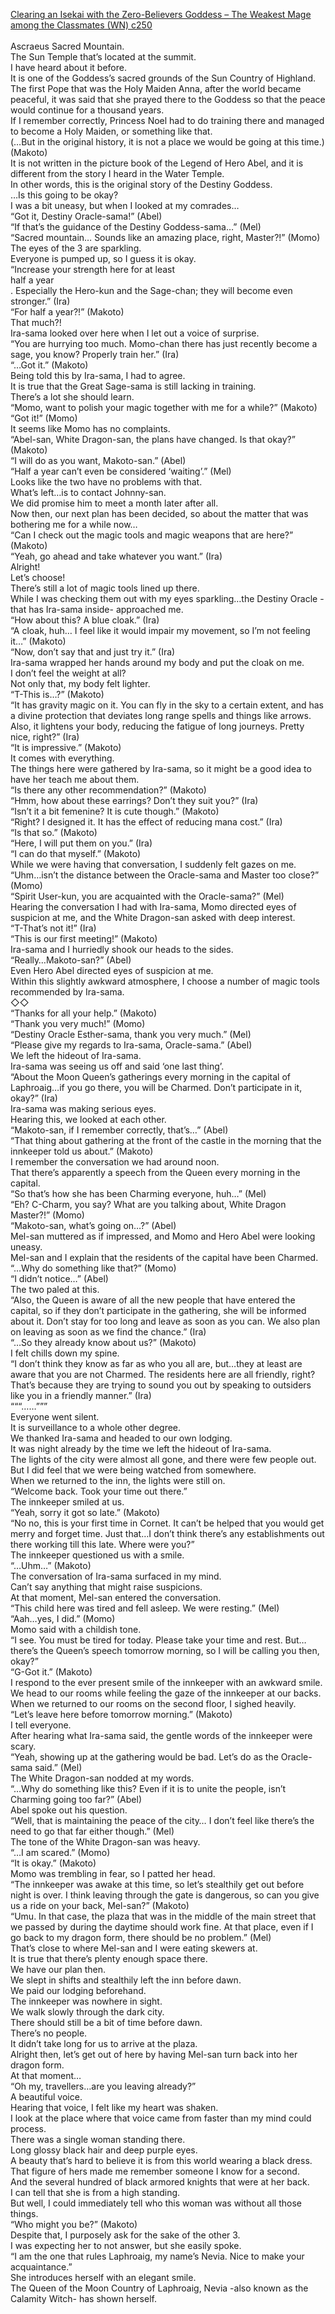 [Clearing an Isekai with the Zero-Believers Goddess – The Weakest Mage among the Classmates (WN) c250](https://isekailunatic.com/2021/03/13/wm-chapter-250-takatsuki-makoto-leaves-the-moon-country/)
<br/><br/>
Ascraeus Sacred Mountain. <br/>
The Sun Temple that’s located at the summit.<br/>
I have heard about it before.<br/>
It is one of the Goddess’s sacred grounds of the Sun Country of Highland.<br/>
The first Pope that was the Holy Maiden Anna, after the world became peaceful, it was said that she prayed there to the Goddess so that the peace would continue for a thousand years. <br/>
If I remember correctly, Princess Noel had to do training there and managed to become a Holy Maiden, or something like that. <br/>
(…But in the original history, it is not a place we would be going at this time.) (Makoto)<br/>
It is not written in the picture book of the Legend of Hero Abel, and it is different from the story I heard in the Water Temple. <br/>
In other words, this is the original story of the Destiny Goddess.<br/>
…Is this going to be okay? <br/>
I was a bit uneasy, but when I looked at my comrades…<br/>
“Got it, Destiny Oracle-sama!” (Abel)<br/>
“If that’s the guidance of the Destiny Goddess-sama…” (Mel)<br/>
“Sacred mountain… Sounds like an amazing place, right, Master?!” (Momo)<br/>
The eyes of the 3 are sparkling.<br/>
Everyone is pumped up, so I guess it is okay. <br/>
“Increase your strength here for at least <br/>
half a year<br/>
. Especially the Hero-kun and the Sage-chan; they will become even stronger.” (Ira)<br/>
“For half a year?!” (Makoto)<br/>
That much?! <br/>
Ira-sama looked over here when I let out a voice of surprise. <br/>
“You are hurrying too much. Momo-chan there has just recently become a sage, you know? Properly train her.” (Ira)<br/>
“…Got it.” (Makoto)<br/>
Being told this by Ira-sama, I had to agree. <br/>
It is true that the Great Sage-sama is still lacking in training.<br/>
There’s a lot she should learn. <br/>
“Momo, want to polish your magic together with me for a while?” (Makoto)<br/>
“Got it!” (Momo)<br/>
It seems like Momo has no complaints. <br/>
“Abel-san, White Dragon-san, the plans have changed. Is that okay?” (Makoto)<br/>
“I will do as you want, Makoto-san.” (Abel)<br/>
“Half a year can’t even be considered ‘waiting’.” (Mel)<br/>
Looks like the two have no problems with that. <br/>
What’s left…is to contact Johnny-san.<br/>
We did promise him to meet a month later after all.<br/>
Now then, our next plan has been decided, so about the matter that was bothering me for a while now…<br/>
“Can I check out the magic tools and magic weapons that are here?” (Makoto)<br/>
“Yeah, go ahead and take whatever you want.” (Ira)<br/>
Alright! <br/>
Let’s choose! <br/>
There’s still a lot of magic tools lined up there.<br/>
While I was checking them out with my eyes sparkling…the Destiny Oracle -that has Ira-sama inside- approached me.<br/>
“How about this? A blue cloak.” (Ira)<br/>
“A cloak, huh… I feel like it would impair my movement, so I’m not feeling it…” (Makoto)<br/>
“Now, don’t say that and just try it.” (Ira)<br/>
Ira-sama wrapped her hands around my body and put the cloak on me. <br/>
I don’t feel the weight at all?<br/>
Not only that, my body felt lighter.<br/>
“T-This is…?” (Makoto)<br/>
“It has gravity magic on it. You can fly in the sky to a certain extent, and has a divine protection that deviates long range spells and things like arrows. Also, it lightens your body, reducing the fatigue of long journeys. Pretty nice, right?” (Ira)<br/>
“It is impressive.” (Makoto)<br/>
It comes with everything. <br/>
The things here were gathered by Ira-sama, so it might be a good idea to have her teach me about them.<br/>
“Is there any other recommendation?” (Makoto)<br/>
“Hmm, how about these earrings? Don’t they suit you?” (Ira)<br/>
“Isn’t it a bit femenine? It is cute though.” (Makoto)<br/>
“Right? I designed it. It has the effect of reducing mana cost.” (Ira)<br/>
“Is that so.” (Makoto)<br/>
“Here, I will put them on you.” (Ira)<br/>
“I can do that myself.” (Makoto)<br/>
While we were having that conversation, I suddenly felt gazes on me. <br/>
“Uhm…isn’t the distance between the Oracle-sama and Master too close?” (Momo)<br/>
“Spirit User-kun, you are acquainted with the Oracle-sama?” (Mel)<br/>
Hearing the conversation I had with Ira-sama, Momo directed eyes of suspicion at me, and the White Dragon-san asked with deep interest.<br/>
“T-That’s not it!” (Ira)<br/>
“This is our first meeting!” (Makoto)<br/>
Ira-sama and I hurriedly shook our heads to the sides. <br/>
“Really…Makoto-san?” (Abel)<br/>
Even Hero Abel directed eyes of suspicion at me. <br/>
Within this slightly awkward atmosphere, I choose a number of magic tools recommended by Ira-sama. <br/>
◇◇<br/>
“Thanks for all your help.” (Makoto)<br/>
“Thank you very much!” (Momo)<br/>
“Destiny Oracle Esther-sama, thank you very much.” (Mel)<br/>
“Please give my regards to Ira-sama, Oracle-sama.” (Abel)<br/>
We left the hideout of Ira-sama.<br/>
Ira-sama was seeing us off and said ‘one last thing’.<br/>
“About the Moon Queen’s gatherings every morning in the capital of Laphroaig…if you go there, you will be Charmed. Don’t participate in it, okay?” (Ira)<br/>
Ira-sama was making serious eyes.<br/>
Hearing this, we looked at each other. <br/>
“Makoto-san, if I remember correctly, that’s…” (Abel)<br/>
“That thing about gathering at the front of the castle in the morning that the innkeeper told us about.” (Makoto)<br/>
I remember the conversation we had around noon.<br/>
That there’s apparently a speech from the Queen every morning in the capital.<br/>
“So that’s how she has been Charming everyone, huh…” (Mel)<br/>
“Eh? C-Charm, you say? What are you talking about, White Dragon Master?!” (Momo)<br/>
“Makoto-san, what’s going on…?” (Abel)<br/>
Mel-san muttered as if impressed, and Momo and Hero Abel were looking uneasy.<br/>
Mel-san and I explain that the residents of the capital have been Charmed.<br/>
“…Why do something like that?” (Momo)<br/>
“I didn’t notice…” (Abel)<br/>
The two paled at this.<br/>
“Also, the Queen is aware of all the new people that have entered the capital, so if they don’t participate in the gathering, she will be informed about it. Don’t stay for too long and leave as soon as you can. We also plan on leaving as soon as we find the chance.” (Ira)<br/>
“…So they already know about us?” (Makoto)<br/>
I felt chills down my spine.<br/>
“I don’t think they know as far as who you all are, but…they at least are aware that you are not Charmed. The residents here are all friendly, right? That’s because they are trying to sound you out by speaking to outsiders like you in a friendly manner.” (Ira)<br/>
“““……”””<br/>
Everyone went silent.<br/>
It is surveillance to a whole other degree.<br/>
We thanked Ira-sama and headed to our own lodging. <br/>
It was night already by the time we left the hideout of Ira-sama.<br/>
The lights of the city were almost all gone, and there were few people out. <br/>
But I did feel that we were being watched from somewhere.<br/>
When we returned to the inn, the lights were still on. <br/>
“Welcome back. Took your time out there.” <br/>
The innkeeper smiled at us.<br/>
“Yeah, sorry it got so late.” (Makoto)<br/>
“No no, this is your first time in Cornet. It can’t be helped that you would get merry and forget time. Just that…I don’t think there’s any establishments out there working till this late. Where were you?” <br/>
The innkeeper questioned us with a smile.<br/>
“…Uhm…” (Makoto)<br/>
The conversation of Ira-sama surfaced in my mind. <br/>
Can’t say anything that might raise suspicions.<br/>
At that moment, Mel-san entered the conversation.<br/>
“This child here was tired and fell asleep. We were resting.” (Mel)<br/>
“Aah…yes, I did.” (Momo)<br/>
Momo said with a childish tone.<br/>
“I see. You must be tired for today. Please take your time and rest. But…there’s the Queen’s speech tomorrow morning, so I will be calling you then, okay?” <br/>
“G-Got it.” (Makoto)<br/>
I respond to the ever present smile of the innkeeper with an awkward smile. <br/>
We head to our rooms while feeling the gaze of the innkeeper at our backs. <br/>
When we returned to our rooms on the second floor, I sighed heavily. <br/>
“Let’s leave here before tomorrow morning.” (Makoto)<br/>
I tell everyone.<br/>
After hearing what Ira-sama said, the gentle words of the innkeeper were scary.<br/>
“Yeah, showing up at the gathering would be bad. Let’s do as the Oracle-sama said.” (Mel)<br/>
The White Dragon-san nodded at my words.<br/>
“…Why do something like this? Even if it is to unite the people, isn’t Charming going too far?” (Abel)<br/>
Abel spoke out his question.<br/>
“Well, that is maintaining the peace of the city… I don’t feel like there’s the need to go that far either though.” (Mel)<br/>
The tone of the White Dragon-san was heavy.<br/>
“…I am scared.” (Momo)<br/>
“It is okay.” (Makoto)<br/>
Momo was trembling in fear, so I patted her head.<br/>
“The innkeeper was awake at this time, so let’s stealthily get out before night is over. I think leaving through the gate is dangerous, so can you give us a ride on your back, Mel-san?” (Makoto)<br/>
“Umu. In that case, the plaza that was in the middle of the main street that we passed by during the daytime should work fine. At that place, even if I go back to my dragon form, there should be no problem.” (Mel)<br/>
That’s close to where Mel-san and I were eating skewers at.<br/>
It is true that there’s plenty enough space there.<br/>
We have our plan then.<br/>
We slept in shifts and stealthily left the inn before dawn.<br/>
We paid our lodging beforehand. <br/>
The innkeeper was nowhere in sight.<br/>
We walk slowly through the dark city. <br/>
There should still be a bit of time before dawn.<br/>
There’s no people. <br/>
It didn’t take long for us to arrive at the plaza.<br/>
Alright then, let’s get out of here by having Mel-san turn back into her dragon form.<br/>
At that moment…<br/>
“Oh my, travellers…are you leaving already?” <br/>
A beautiful voice.<br/>
Hearing that voice, I felt like my heart was shaken.<br/>
I look at the place where that voice came from faster than my mind could process.<br/>
There was a single woman standing there.<br/>
Long glossy black hair and deep purple eyes. <br/>
A beauty that’s hard to believe it is from this world wearing a black dress.<br/>
That figure of hers made me remember someone I know for a second.<br/>
And the several hundred of black armored knights that were at her back.<br/>
I can tell that she is from a high standing. <br/>
But well, I could immediately tell who this woman was without all those things.<br/>
“Who might you be?” (Makoto)<br/>
Despite that, I purposely ask for the sake of the other 3.<br/>
I was expecting her to not answer, but she easily spoke.<br/>
“I am the one that rules Laphroaig, my name’s Nevia. Nice to make your acquaintance.”<br/>
She introduces herself with an elegant smile.<br/>
The Queen of the Moon Country of Laphroaig, Nevia -also known as the Calamity Witch- has shown herself.<br/>
 